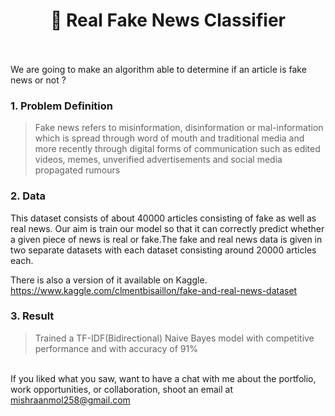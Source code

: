 <h1 align="center"> 📰 Real Fake News Classifier</h1><br>
<br>We are going to make an algorithm able to determine if an article is fake news or not ?


<H3>1. Problem Definition</H3>

> Fake news refers to misinformation, disinformation or mal-information which is spread through word of mouth and traditional media and more recently through digital forms of communication such as edited videos, memes, unverified advertisements and social media propagated rumours

<H3>2. Data</H3>

This dataset consists of about 40000 articles consisting of fake as well as real news. Our aim is train our model so that it can correctly predict whether a given piece of news is real or fake.The fake and real news data is given in two separate datasets with each dataset consisting around 20000 articles each.

There is also a version of it available on Kaggle. https://www.kaggle.com/clmentbisaillon/fake-and-real-news-dataset

<H3>3. Result</h3>

>Trained a TF-IDF(Bidirectional) Naive Bayes model with competitive performance and with accuracy of 91%

<Br>
If you liked what you saw, want to have a chat with me about the portfolio, work opportunities, or collaboration, shoot an email at <a href="mailto:mishraanmol258@gmail.com?subject=Hello%20Anmol" target="_top">
mishraanmol258@gmail.com</a> 
